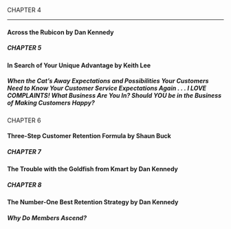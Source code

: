CHAPTER 4

-----

#### Across the Rubicon by Dan Kennedy

##### CHAPTER 5

#### In Search of Your Unique Advantage by Keith Lee

##### When the Cat’s Away Expectations and Possibilities Your Customers Need to Know Your Customer Service Expectations Again . . . I LOVE COMPLAINTS! What Business Are You In? Should YOU be in the Business of Making Customers Happy?

CHAPTER 6

#### Three-Step Customer Retention Formula by Shaun Buck

##### CHAPTER 7

#### The Trouble with the Goldfish from Kmart by Dan Kennedy

##### CHAPTER 8

#### The Number-One Best Retention Strategy by Dan Kennedy

##### Why Do Members Ascend?